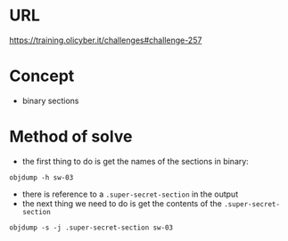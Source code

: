 # URL
https://training.olicyber.it/challenges#challenge-257
# Concept
* binary sections
# Method of solve
* the first thing to do is get the names of the sections in binary:
```
objdump -h sw-03
```
* there is reference to a `.super-secret-section` in the output
* the next thing we need to do is get the contents of the `.super-secret-section`
```
objdump -s -j .super-secret-section sw-03
```
